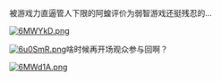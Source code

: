 被游戏力直逼管人下限的阿蝗评价为弱智游戏还挺残忍的...

[![6MWYkD.png](https://s3.ax1x.com/2021/03/07/6MWYkD.png)](https://imgtu.com/i/6MWYkD)

[![6u0SmR.png](https://s3.ax1x.com/2021/03/06/6u0SmR.png)](https://imgtu.com/i/6u0SmR)啥时候再开场观众参与回啊？

[![6MWd1A.png](https://s3.ax1x.com/2021/03/07/6MWd1A.png)](https://imgtu.com/i/6MWd1A)